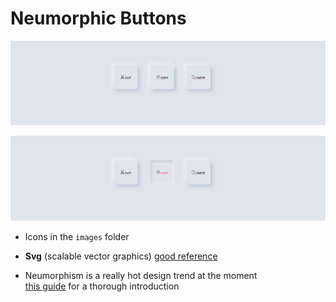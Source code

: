 # Neumorphic Buttons

![example](images/example.png)

![example hover](images/example-hover.png)

- Icons in the `images` folder

- **Svg** (scalable vector graphics) [good reference](https://developer.mozilla.org/en-US/docs/Web/SVG/Tutorial)

- Neumorphism is a really hot design trend at the moment  
 [this guide](https://css-tricks.com/neumorphism-and-css/) for a thorough introduction